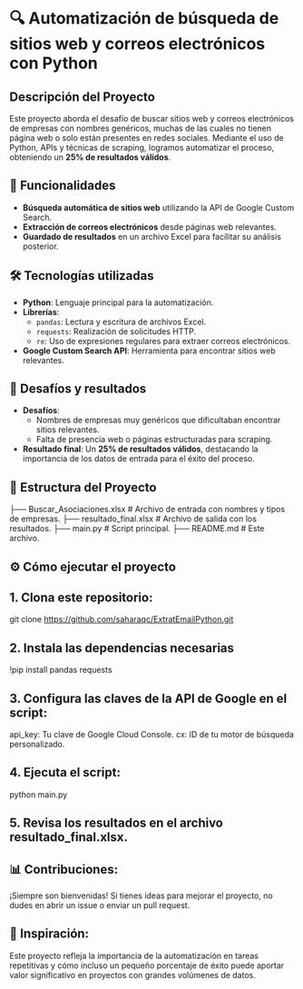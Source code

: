 # 🔍 Automatización de búsqueda de sitios web y correos electrónicos con Python

## Descripción del Proyecto  
Este proyecto aborda el desafío de buscar sitios web y correos electrónicos de empresas con nombres genéricos, muchas de las cuales no tienen página web o solo están presentes en redes sociales. Mediante el uso de Python, APIs y técnicas de scraping, logramos automatizar el proceso, obteniendo un **25% de resultados válidos**.

## 🚀 Funcionalidades  
- **Búsqueda automática de sitios web** utilizando la API de Google Custom Search.
- **Extracción de correos electrónicos** desde páginas web relevantes.
- **Guardado de resultados** en un archivo Excel para facilitar su análisis posterior.

## 🛠 Tecnologías utilizadas  
- **Python**: Lenguaje principal para la automatización.  
- **Librerías**:  
  - `pandas`: Lectura y escritura de archivos Excel.  
  - `requests`: Realización de solicitudes HTTP.  
  - `re`: Uso de expresiones regulares para extraer correos electrónicos.  
- **Google Custom Search API**: Herramienta para encontrar sitios web relevantes.

## 📝 Desafíos y resultados  
- **Desafíos**:  
  - Nombres de empresas muy genéricos que dificultaban encontrar sitios relevantes.  
  - Falta de presencia web o páginas estructuradas para scraping.  
- **Resultado final**: Un **25% de resultados válidos**, destacando la importancia de los datos de entrada para el éxito del proceso.

## 📂 Estructura del Proyecto  
├── Buscar_Asociaciones.xlsx # Archivo de entrada con nombres y tipos de empresas. 
├── resultado_final.xlsx # Archivo de salida con los resultados. 
├── main.py # Script principal. 
├── README.md # Este archivo.

## ⚙ Cómo ejecutar el proyecto  
## 1. Clona este repositorio:  
   
   git clone https://github.com/saharaqc/ExtratEmailPython.git
   
## 2. Instala las dependencias necesarias
 !pip install pandas requests

## 3. Configura las claves de la API de Google en el script:
api_key: Tu clave de Google Cloud Console.
cx: ID de tu motor de búsqueda personalizado.

## 4. Ejecuta el script:
python main.py

## 5. Revisa los resultados en el archivo resultado_final.xlsx.

## 📊 Contribuciones:
¡Siempre son bienvenidas! Si tienes ideas para mejorar el proyecto, no dudes en abrir un issue o enviar un pull request.

## 🌟 Inspiración:

Este proyecto refleja la importancia de la automatización en tareas repetitivas y cómo incluso un pequeño porcentaje de éxito puede aportar valor significativo en proyectos con grandes volúmenes de datos.
